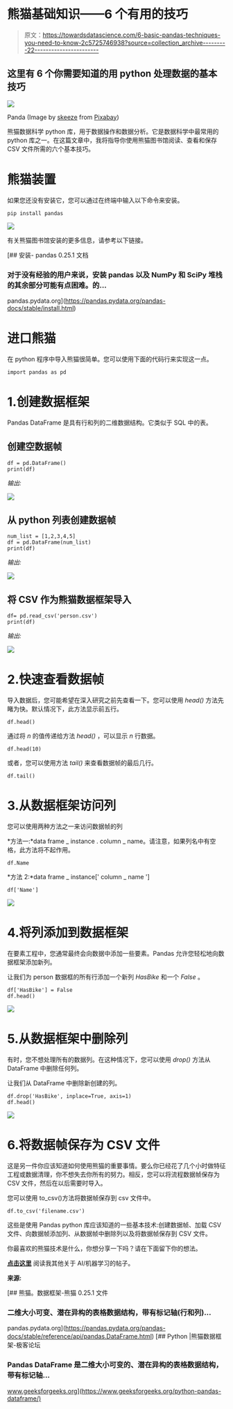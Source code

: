 # 熊猫基础知识——6 个有用的技巧

> 原文：<https://towardsdatascience.com/6-basic-pandas-techniques-you-need-to-know-2c5725746938?source=collection_archive---------22----------------------->

## 这里有 6 个你需要知道的用 python 处理数据的基本技巧

![](img/e907b683b74dff57ff5d4e0f5029cdc0.png)

Panda (Image by [skeeze](https://pixabay.com/users/skeeze-272447/?utm_source=link-attribution&utm_medium=referral&utm_campaign=image&utm_content=1594138) from [Pixabay](https://pixabay.com/?utm_source=link-attribution&utm_medium=referral&utm_campaign=image&utm_content=1594138))

熊猫数据科学 python 库，用于数据操作和数据分析。它是数据科学中最常用的 python 库之一。在这篇文章中，我将指导你使用熊猫图书馆阅读、查看和保存 CSV 文件所需的六个基本技巧。

# 熊猫装置

如果您还没有安装它，您可以通过在终端中输入以下命令来安装。

```
pip install pandas
```

![](img/fab14feb22780c0f343833eab3aa1e78.png)

有关熊猫图书馆安装的更多信息，请参考以下链接。

 [## 安装- pandas 0.25.1 文档

### 对于没有经验的用户来说，安装 pandas 以及 NumPy 和 SciPy 堆栈的其余部分可能有点困难。的…

pandas.pydata.org](https://pandas.pydata.org/pandas-docs/stable/install.html) 

# 进口熊猫

在 python 程序中导入熊猫很简单。您可以使用下面的代码行来实现这一点。

```
import pandas as pd
```

# 1.创建数据框架

Pandas DataFrame 是具有行和列的二维数据结构。它类似于 SQL 中的表。

## 创建空数据帧

```
df = pd.DataFrame()
print(df)
```

*输出:*

![](img/a3b7f7209e02347179669ce5d4fcee59.png)

## 从 python 列表创建数据帧

```
num_list = [1,2,3,4,5]
df = pd.DataFrame(num_list)
print(df)
```

*输出:*

![](img/5944c284ba506fe53114fa9f73257ed1.png)

## 将 CSV 作为熊猫数据框架导入

```
df= pd.read_csv('person.csv')
print(df)
```

*输出:*

![](img/e411aa0954b2965bd875e0f3819420cb.png)

# 2.快速查看数据帧

导入数据后，您可能希望在深入研究之前先查看一下。您可以使用 *head()* 方法先睹为快。默认情况下，此方法显示前五行。

```
df.head()
```

通过将 *n* 的值传递给方法 *head()* ，可以显示 *n* 行数据。

```
df.head(10)
```

或者，您可以使用方法 *tail()* 来查看数据帧的最后几行。

```
df.tail()
```

# 3.从数据框架访问列

您可以使用两种方法之一来访问数据帧的列

*方法一:*data frame _ instance . column _ name。请注意，如果列名中有空格，此方法将不起作用。

```
df.Name
```

*方法 2:*data frame _ instance[' column _ name ']

```
df['Name']
```

![](img/b4e3c9cb2cbbb316e20b629f791d8c69.png)

# 4.将列添加到数据框架

在要素工程中，您通常最终会向数据中添加一些要素。Pandas 允许您轻松地向数据框架添加新列。

让我们为 person 数据框的所有行添加一个新列 *HasBike* 和一个 *False* 。

```
df['HasBike'] = False
df.head()
```

![](img/875862929ccc20e4307a6d639d4ca66a.png)

# 5.从数据框架中删除列

有时，您不想处理所有的数据列。在这种情况下，您可以使用 *drop()* 方法从 DataFrame 中删除任何列。

让我们从 DataFrame 中删除新创建的列。

```
df.drop('HasBike', inplace=True, axis=1)
df.head()
```

![](img/b84cfd61893ed4f028cfe0848aadf1eb.png)

# 6.将数据帧保存为 CSV 文件

这是另一件你应该知道如何使用熊猫的重要事情。要么你已经花了几个小时做特征工程或数据清理，你不想失去你所有的努力。相反，您可以将流程数据帧保存为 CSV 文件，然后在以后需要时导入。

您可以使用 to_csv()方法将数据帧保存到 csv 文件中。

```
df.to_csv('filename.csv')
```

这些是使用 Pandas python 库应该知道的一些基本技术:创建数据帧、加载 CSV 文件、向数据帧添加列、从数据帧中删除列以及将数据帧保存到 CSV 文件。

你最喜欢的熊猫技术是什么，你想分享一下吗？请在下面留下你的想法。

[**点击这里**](https://medium.com/@sabinaa.pokhrel) 阅读我其他关于 AI/机器学习的帖子。

**来源:**

 [## 熊猫。数据框架-熊猫 0.25.1 文件

### 二维大小可变、潜在异构的表格数据结构，带有标记轴(行和列)…

pandas.pydata.org](https://pandas.pydata.org/pandas-docs/stable/reference/api/pandas.DataFrame.html) [](https://www.geeksforgeeks.org/python-pandas-dataframe/) [## Python |熊猫数据框架-极客论坛

### Pandas DataFrame 是二维大小可变的、潜在异构的表格数据结构，带有标记轴…

www.geeksforgeeks.org](https://www.geeksforgeeks.org/python-pandas-dataframe/)